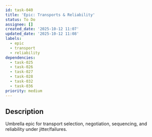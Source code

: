 ```yaml
---
id: task-040
title: 'Epic: Transports & Reliability'
status: To Do
assignee: []
created_date: '2025-10-12 11:07'
updated_date: '2025-10-12 11:08'
labels:
  - epic
  - transport
  - reliability
dependencies:
  - task-025
  - task-026
  - task-027
  - task-028
  - task-032
  - task-036
priority: medium
---
```


## Description

<!-- SECTION:DESCRIPTION:BEGIN -->
Umbrella epic for transport selection, negotiation, sequencing, and reliability under jitter/failures.
<!-- SECTION:DESCRIPTION:END -->
